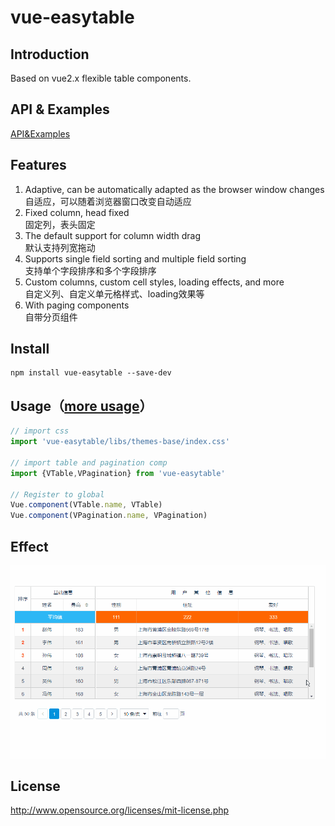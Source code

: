 # vue-easytable


## Introduction
Based on vue2.x flexible table components.

## API & Examples
[API&Examples](http://doc.huangsw.com/vue-easytable/app.html)

## Features
1. Adaptive, can be automatically adapted as the browser window changes  
   自适应，可以随着浏览器窗口改变自动适应
2. Fixed column, head fixed  
   固定列，表头固定
3. The default support for column width drag   
   默认支持列宽拖动
4. Supports single field sorting and multiple field sorting  
   支持单个字段排序和多个字段排序
5. Custom columns, custom cell styles, loading effects, and more   
   自定义列、自定义单元格样式、loading效果等
6. With paging components  
   自带分页组件

## Install

```
npm install vue-easytable --save-dev
```

## Usage（[more usage](http://doc.huangsw.com/vue-easytable/app.html)）


```javascript
// import css
import 'vue-easytable/libs/themes-base/index.css'

// import table and pagination comp
import {VTable,VPagination} from 'vue-easytable'

// Register to global
Vue.component(VTable.name, VTable)
Vue.component(VPagination.name, VPagination)
```

## Effect
![vue-easytable](./examples/images/vue-easytable.gif)

## License
http://www.opensource.org/licenses/mit-license.php





